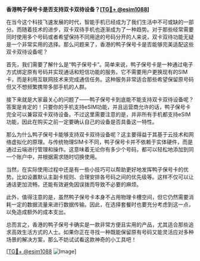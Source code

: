 **香港鸭子保号卡是否支持双卡双待设备？[[TG💪+ @esim1088](https://t.me/s/esim1088)]**

在当今这个科技飞速发展的时代，智能手机已经成为了我们生活中不可或缺的一部分。而随着技术的进步，双卡双待手机也逐渐成为了一种趋势。对于那些经常需要同时使用多个号码或者希望保持不同用途的号码分开的人来说，双卡双待功能无疑是一个非常实用的选择。那么问题来了，香港的鸭子保号卡是否能够完美适配这些双卡双待设备呢？

首先，我们需要了解什么是“鸭子保号卡”。简单来说，鸭子保号卡是一种通过电子方式绑定原有号码并实现通话和短信功能的服务。它不需要用户更换现有的SIM卡，而是利用互联网技术来完成通信任务。这种服务非常适合那些希望保留原号码但又不想频繁携带多部手机的人群。

接下来就是大家最关心的问题了——鸭子保号卡到底能不能支持双卡双待设备呢？答案是肯定的！只要你的手机支持eSIM功能，并且运营商允许的话，鸭子保号卡完全可以兼容双卡双待设备。不过这里需要注意的是，并非所有手机都支持eSIM功能，因此在购买之前一定要确认自己的设备是否具备这一特性。

那么为什么鸭子保号卡能够支持双卡双待设备呢？这主要得益于其基于云技术和网络虚拟化的原理。与传统物理SIM卡不同，鸭子保号卡并不依赖于实体硬件，而是通过云端进行管理和操作。这意味着无论你有多少个号码，都可以轻松地添加到同一个账户中，并根据需求随时切换使用。

当然，在实际使用过程中还是有一些小技巧可以帮助更好地发挥鸭子保号卡的优势。比如设置默认主副卡规则、合理安排各号码之间的优先级等。这样不仅可以让通话更加流畅，还能有效避免因误拨而导致不必要的麻烦。

此外，值得注意的是，虽然鸭子保号卡本身不占用物理卡槽空间，但它仍然需要消耗一定的数据流量来进行数据传输。因此，在选择套餐时也要充分考虑到这一点，以免造成额外的成本支出。

总而言之，香港的鸭子保号卡确实是一款非常方便且实用的产品，尤其适合那些追求高效生活方式的人士。如果你正在寻找一种既能保留原有号码又能灵活应对多种场景的解决方案，那么不妨试试看这款神奇的小工具吧！

[[TG💪+ @esim1088](https://t.me/s/esim1088) ![Image](https://i.postimg.cc/4NQfJmqS/Snipaste-2025-05-13-00-14-12.png)]